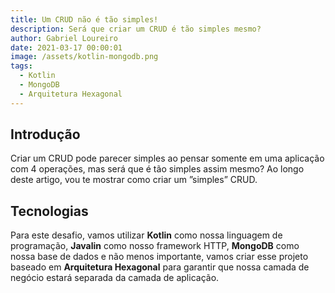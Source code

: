 ```yaml
---
title: Um CRUD não é tão simples!
description: Será que criar um CRUD é tão simples mesmo?
author: Gabriel Loureiro
date: 2021-03-17 00:00:01
image: /assets/kotlin-mongodb.png
tags:
  - Kotlin
  - MongoDB
  - Arquitetura Hexagonal
---
```


## Introdução

Criar um CRUD pode parecer simples ao pensar somente em uma aplicação com 4 operações, mas será que é tão simples assim mesmo? Ao longo deste artigo, vou te mostrar como criar um ”simples” CRUD.

## Tecnologias

Para este desafio, vamos utilizar **Kotlin** como nossa linguagem de programação, **Javalin** como nosso framework HTTP, **MongoDB** como nossa base de dados e não menos importante, vamos criar esse projeto baseado em **Arquitetura Hexagonal** para garantir que nossa camada de negócio estará separada da camada de aplicação.